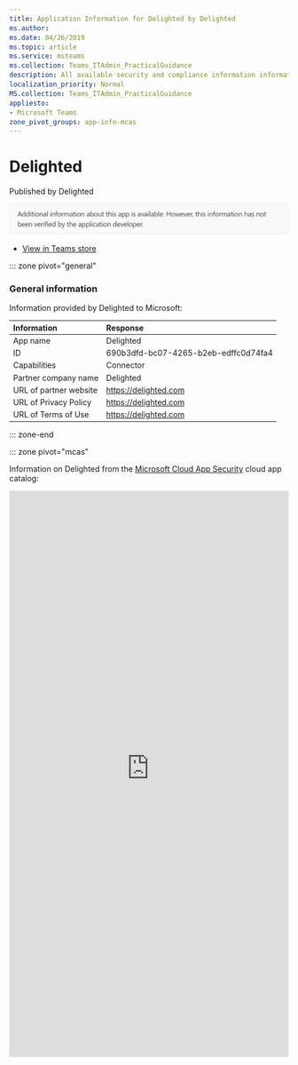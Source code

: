 ```yaml
---
title: Application Information for Delighted by Delighted
ms.author: 
ms.date: 04/26/2019
ms.topic: article
ms.service: msteams
ms.collection: Teams_ITAdmin_PracticalGuidance
description: All available security and compliance information information for Delighted, its data handling policies, its Microsoft Cloud App Security app catalog information, and security/compliance information in the CSA STAR registry.
localization_priority: Normal
MS.collection: Teams_ITAdmin_PracticalGuidance
appliesto:
- Microsoft Teams
zone_pivot_groups: app-info-mcas
---
```

# Delighted

Published by Delighted

<img alt="Non-attested image" src="./images/unattested.png" width="650"/>

* <a href="https://teams.microsoft.com/l/app/690b3dfd-bc07-4265-b2eb-edffc0d74fa4" target="_blank">View in Teams store</a>

::: zone pivot="general"

### General information

Information provided by Delighted to Microsoft:

| **Information** | **Response** |
|:----------------|:-------------|
| App name | Delighted |
| ID | 690b3dfd-bc07-4265-b2eb-edffc0d74fa4 |
| Capabilities | Connector |
| Partner company name | Delighted |
| URL of partner website | <https://delighted.com> |
| URL of Privacy Policy | <https://delighted.com> |
| URL of Terms of Use | <https://delighted.com> |

::: zone-end


::: zone pivot="mcas"

Information on Delighted from the [Microsoft Cloud App Security](https://www.microsoft.com/en-us/enterprise-mobility-security/cloud-app-security) cloud app catalog:

<iframe height='1020' title='Microsoft Cloud App Security Information' src='https://3ca685143b5b46b4b0e5266dadf2e97c.codepen.website/#/dashboard/27164' frameborder='no'  style='width: 100%;'>

<a href="https://3ca685143b5b46b4b0e5266dadf2e97c.codepen.website/#/dashboard/27164" target="_blank">View in a new tab</a>

::: zone-end

